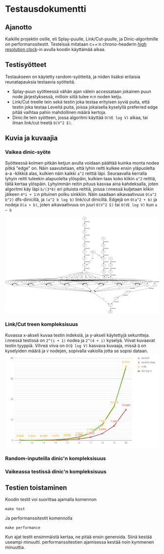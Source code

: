 # Testausdokumentti

## Ajanotto
Kaikille projektin osille, eli Splay-puulle, Link/Cut-puulle, ja Dinic-algoritmille on performanssitestit. Testeissä mitataan c++:n chrono-headerin [high resolution clock](http://en.cppreference.com/w/cpp/chrono/high_resolution_clock/now)-in avulla koodin käyttämää aikaa.

## Testisyötteet
Testaukseen on käytetty random-syötteitä, ja niiden lisäksi erilaisia reunatapauksia testaavia syötteitä.
- Splay-puun syötteessä vähän ajan välein accessataan jokainen puun node järjestyksessä, milloin siitä tulee n:n noden ketju.
- Link/Cut treelle tein sekä testin joka testaa erityisen syviä puita, että testin joka testaa Leveitä puita, joissa jokaisella kyselyllä preferred edge pitää vaihtaa pahin mahdollinen määrä kertoja.
- Dinic:lle tein syötteen, jossa algoritmi käyttää `O(VE log V)` aikaa, tai ilman link/cut treetä `O(V^2 E)`.

## Kuvia ja kuvaajia
### Vaikea dinic-syöte

Syötteessä kolmen pitkän ketjun avulla voidaan päättää kuinka monta nodea pitkä "edge" on. Näin saavutetaan, että lyhin  reitti kulkee ensin yläpuolelta a-a -klikkiä alas, kulkien näin kaikki `a^2` reittiä läpi. Seuraavalla kerralla lyhyin reitti tuleekin alapuolelta ylöspäin, kulkien taas koko klikin `a^2` reittiä, tällä kertaa ylöspäin. Lyhyimmän reitin pituus kasvaa aina kahdeksalla, joten algoritmi käy läpi `b/(3*8)` eri pituista reittiä, joissa i:nnessä kuljetaan klikin jälkeen `4*i + 1`:n pituinen polku sinkkiin. Näin saadaan aikavaativuus `O(a^2 b^2)` dfs-dinicillä, ja `(a^2 b log b)` link/cut dinicillä. Edgejä on `O(a^2 + b)` ja nodeja `O(a + b)`, joten aikavaativuus on juuri `O(V^2 E)` tai `O(VE log V)` kun `a ~ b`

![hard dinic input](https://github.com/anroysko/tiralabra/blob/master/doc/pictures/dinic_hard_test.png)

### Link/Cut treen kompleksisuus

Kuvassa x-akseli kuvaa testin indeksiä, ja y-akseli käytettyjä sekuntteja. i:nnessä testissä on `2^(i + 1)` nodea ja `2^(4 + i)` kyselyä. Viivat kuvaavat testin tyyppiä. Vihreä viiva on `O(Q log V)` kasvava kuvaaja, missä `Q` on kyselyiden määrä ja `V` nodejen, sopivalla vakiolla jotta se sopisi dataan.
![link/cut plot](https://github.com/anroysko/tiralabra/blob/master/doc/pictures/link_cut_performance.png)

### Random-inputeilla dinic'n kompleksisuus


### Vaikeassa testissä dinic'n kompleksisuus

## Testien toistaminen

Koodin testit voi suorittaa ajamalla komennon
```
make test
```
Ja performanssitestit komennolla
```
make performance
```
Kun ajat testit ensimmäistä kertaa, ne pitää ensin generoida. Siinä kestää useampi minuutti. performanssitestien ajamisessa kestää noin kymmenen minuuttia.

